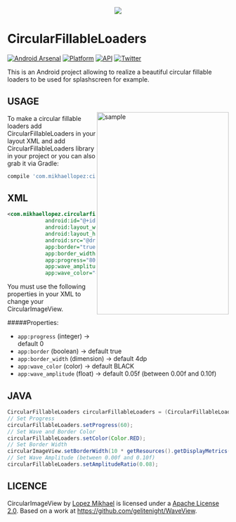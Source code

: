 <p align="center"><img src="http://i66.tinypic.com/5zgqwn.png"></p>

CircularFillableLoaders
=================

[![Android Arsenal](https://img.shields.io/badge/Android%20Arsenal-CircularFillableLoaders-lightgrey.svg?style=flat)](https://android-arsenal.com/details/1/2897)
[![Platform](https://img.shields.io/badge/platform-android-green.svg)](http://developer.android.com/index.html)
[![API](https://img.shields.io/badge/API-15%2B-brightgreen.svg?style=flat)](https://android-arsenal.com/api?level=15)
[![Twitter](https://img.shields.io/badge/Twitter-@LopezMikhael-blue.svg?style=flat)](http://twitter.com/lopezmikhael)

This is an Android project allowing to realize a beautiful circular fillable loaders to be used for splashscreen for example.

<img src="/preview/preview.gif" alt="sample" title="sample" width="300" height="460" align="right" vspace="52" />

USAGE
-----

To make a circular fillable loaders add CircularFillableLoaders in your layout XML and add CircularFillableLoaders library in your project or you can also grab it via Gradle:

```groovy
compile 'com.mikhaellopez:circularfillableloaders:1.0.0'
```

XML
-----

```xml
<com.mikhaellopez.circularfillableloaders.CircularFillableLoaders
            android:id="@+id/circularFillableLoaders"
            android:layout_width="wrap_content"
            android:layout_height="wrap_content"
            android:src="@drawable/your_logo"
            app:border="true"
            app:border_width="12dp"
            app:progress="80"
            app:wave_amplitude="0.06"
            app:wave_color="#3f51b5" />
```

You must use the following properties in your XML to change your CircularImageView.


#####Properties:

* `app:progress`        (integer)   -> default 0
* `app:border`          (boolean)   -> default true
* `app:border_width`    (dimension) -> default 4dp
* `app:wave_color`      (color)     -> default BLACK
* `app:wave_amplitude`  (float)     -> default 0.05f (between 0.00f and 0.10f)

JAVA
-----

```java
CircularFillableLoaders circularFillableLoaders = (CircularFillableLoaders)findViewById(R.id.yourCircularFillableLoaders);
// Set Progress
circularFillableLoaders.setProgress(60);
// Set Wave and Border Color
circularFillableLoaders.setColor(Color.RED);
// Set Border Width
circularImageView.setBorderWidth(10 * getResources().getDisplayMetrics().density);
// Set Wave Amplitude (between 0.00f and 0.10f)
circularFillableLoaders.setAmplitudeRatio(0.08);
```


LICENCE
-----

CircularImageView by [Lopez Mikhael](http://mikhaellopez.com/) is licensed under a [Apache License 2.0](http://www.apache.org/licenses/LICENSE-2.0).
Based on a work at https://github.com/gelitenight/WaveView.
